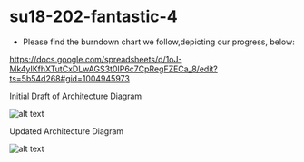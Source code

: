 # su18-202-fantastic-4

- Please find the burndown chart we follow,depicting our progress, below:


https://docs.google.com/spreadsheets/d/1oJ-Mk4yIKfhXTutCxDLwAGS3t0IP6c7CpRegFZECa_8/edit?ts=5b54d268#gid=1004945973

Initial Draft of Architecture Diagram

![alt text](https://s3-us-west-1.amazonaws.com/cloudimages2018/Component+Diagram+Starbucks+App.png)

Updated Architecture Diagram

![alt text](https://s3-us-west-1.amazonaws.com/cloudimages2018/Architecture+Diagram.png)
